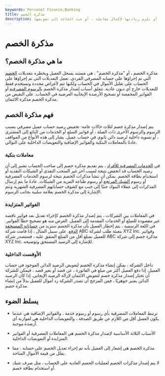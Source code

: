 ```yaml
---
keywords: Personal Finance,Banking
title: مذكرة الخصم
description: يتم إصدار مذكرة الخصم عندما يتم خصم أموال العميل تلقائيًا ، أو يلزم زيادتها لإكمال معاملة ، أو عند الحاجة إلى تعويضها.
---
```


# مذكرة الخصم
## ما هي مذكرة الخصم؟

مذكرة الخصم ، أو "مذكرة الخصم" ، هي مستند يسجل العميل ويخطره بتعديلات [الخصم](/debit) التي تم إجراؤها على حسابه المصرفي الفردي. تعمل التعديلات التي تم إجراؤها على الحساب على تقليل الأموال في الحساب ولكنها تتم لأغراض محددة وتستخدم فقط للتعديلات خارج أي ديون عادية. تتعلق أسباب إصدار مذكرة الخصم [بالرسوم المصرفية](/bank-fees) أو الفواتير المخفضة أو تصحيح الأرصدة الإيجابية العرضية في الحساب. على النقيض من مذكرة الخصم مذكرة الائتمان.

## فهم مذكرة الخصم

يتم إصدار مذكرة خصم لثلاث حالات عامة: تخفيض رصيد حساب عميل مصرفي بسبب الرسوم والرسوم الأخرى ذات الصلة ، أو فواتير السلع أو الخدمات من البائع إلى المشتري ، أو تسوية داخلية لرصيد دائن ثانوي في حساب عميل. يشار إلى هذه الأنواع من المواقف عادةً بالمعاملات البنكية والفواتير الإضافية والتعويضات الداخلية على التوالي.

### معاملات بنكية

في [الخدمات المصرفية للأفراد](/retailbanking) ، يتم تقديم مذكرة خصم إلى صاحب الحساب تشير إلى أن رصيد الحساب قد انخفض نتيجة لسبب آخر غير السحب النقدي أو الشيكات النقدية أو استخدام بطاقة الخصم. يمكن أن تنشأ مذكرات الخصم نتيجة لرسوم الخدمات المصرفية أو رسوم [الشيك المرتجع](/bouncedcheck) أو رسوم طباعة المزيد من الشيكات. عادةً ما يتم إرسال المذكرات إلى عملاء البنوك جنبًا إلى جنب مع كشوف حساباتهم المصرفية الشهرية وتتم الإشارة إلى مذكرة الخصم بعلامة سلبية بجانب الرسوم.

### الفواتير المتزايدة

في المعاملات بين الشركات ، يتم إصدار مذكرة الخصم كإجراء تعديل بعد فواتير ناقصة غير مقصودة للسلع أو الخدمات المقدمة إلى العميل. الغرض منه هو تصحيح خطأ الفواتير. في اللغة الرسمية ، يتم إخطار العميل بأن مذكرة الخصم ستزيد من [حساباته المستحقة الدفع](/accountspayable). على سبيل المثال ، إذا قامت شركة ABC بتعبئة طلب لشركة XYZ Inc. وفواتير للعميل بمبلغ أقل من المبلغ المتفق عليه ، فستصدر شركة ABC مذكرة خصم إلى شركة XYZ Inc. للإشارة إلى الرصيد المستحق وتوضيحه.

### الأوفست الداخلية

داخل الشركة ، يمكن إنشاء مذكرة الخصم لتعويض الرصيد الدائن الموجود في حساب العميل. إذا دفع العميل أكثر من مبلغ في الفاتورة ، عن قصد أو بغير قصد ، فيمكن للشركة أن تختار إصدار مذكرة خصم لتعويض الائتمان لإزالة الرصيد الإيجابي. إذا كان الرصيد الدائن يعتبر جوهريًا ، فمن المرجح أن تصدر الشركة رد أموال للعميل بدلاً من إنشاء مذكرة خصم.

## يسلط الضوء

- ترتبط المعاملات المصرفية بأي رسوم أو رسوم خدمة ، والفواتير الإضافية هي عندما يكون العميل أقل من اللازم عن طريق الصدفة ، والتعويضات الداخلية هي لموازنة أي أرصدة موجبة.

- الأسباب الثلاثة الأساسية لإصدار مذكرة الخصم هي المعاملات المصرفية أو الفواتير المتزايدة أو التعويضات الداخلية.

- مذكرة الخصم هي إشعار إلى العميل بأنه تم إجراء تعديل الخصم على حسابه ، مما يقلل من قيمة الأموال المتاحة.

- لا يتم إصدار مذكرات الخصم لعمليات الخصم العادية على الحساب ، مثل صرف شيك أو استخدام بطاقة خصم.

